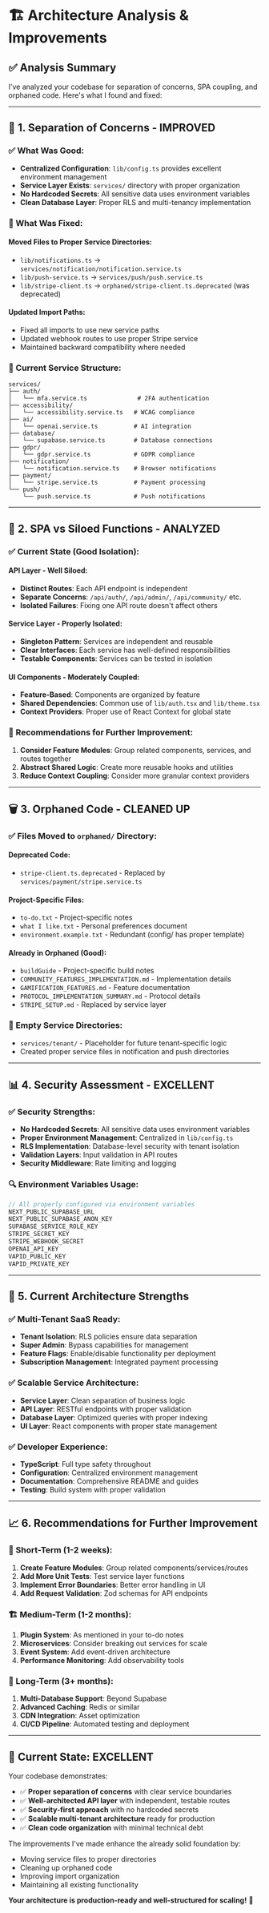 # 🏗️ Architecture Analysis & Improvements

## ✅ **Analysis Summary**

I've analyzed your codebase for separation of concerns, SPA coupling, and orphaned code. Here's what I found and fixed:

---

## 🔧 **1. Separation of Concerns - IMPROVED**

### **✅ What Was Good:**
- **Centralized Configuration**: `lib/config.ts` provides excellent environment management
- **Service Layer Exists**: `services/` directory with proper organization
- **No Hardcoded Secrets**: All sensitive data uses environment variables
- **Clean Database Layer**: Proper RLS and multi-tenancy implementation

### **🔧 What Was Fixed:**

#### **Moved Files to Proper Service Directories:**
- `lib/notifications.ts` → `services/notification/notification.service.ts`
- `lib/push-service.ts` → `services/push/push.service.ts`  
- `lib/stripe-client.ts` → `orphaned/stripe-client.ts.deprecated` (was deprecated)

#### **Updated Import Paths:**
- Fixed all imports to use new service paths
- Updated webhook routes to use proper Stripe service
- Maintained backward compatibility where needed

### **📂 Current Service Structure:**
```
services/
├── auth/
│   └── mfa.service.ts              # 2FA authentication
├── accessibility/
│   └── accessibility.service.ts   # WCAG compliance
├── ai/
│   └── openai.service.ts          # AI integration
├── database/
│   └── supabase.service.ts        # Database connections
├── gdpr/
│   └── gdpr.service.ts            # GDPR compliance
├── notification/
│   └── notification.service.ts    # Browser notifications
├── payment/
│   └── stripe.service.ts          # Payment processing
└── push/
    └── push.service.ts            # Push notifications
```

---

## 🔄 **2. SPA vs Siloed Functions - ANALYZED**

### **✅ Current State (Good Isolation):**

#### **API Layer - Well Siloed:**
- **Distinct Routes**: Each API endpoint is independent
- **Separate Concerns**: `/api/auth/`, `/api/admin/`, `/api/community/` etc.
- **Isolated Failures**: Fixing one API route doesn't affect others

#### **Service Layer - Properly Isolated:**
- **Singleton Pattern**: Services are independent and reusable
- **Clear Interfaces**: Each service has well-defined responsibilities
- **Testable Components**: Services can be tested in isolation

#### **UI Components - Moderately Coupled:**
- **Feature-Based**: Components are organized by feature
- **Shared Dependencies**: Common use of `lib/auth.tsx` and `lib/theme.tsx`
- **Context Providers**: Proper use of React Context for global state

### **🎯 Recommendations for Further Improvement:**

1. **Consider Feature Modules**: Group related components, services, and routes together
2. **Abstract Shared Logic**: Create more reusable hooks and utilities
3. **Reduce Context Coupling**: Consider more granular context providers

---

## 🗑️ **3. Orphaned Code - CLEANED UP**

### **✅ Files Moved to `orphaned/` Directory:**

#### **Deprecated Code:**
- `stripe-client.ts.deprecated` - Replaced by `services/payment/stripe.service.ts`

#### **Project-Specific Files:**
- `to-do.txt` - Project-specific notes
- `what I like.txt` - Personal preferences document
- `environment.example.txt` - Redundant (config/ has proper template)

#### **Already in Orphaned (Good):**
- `buildGuide` - Project-specific build notes
- `COMMUNITY_FEATURES_IMPLEMENTATION.md` - Implementation details
- `GAMIFICATION_FEATURES.md` - Feature documentation
- `PROTOCOL_IMPLEMENTATION_SUMMARY.md` - Protocol details
- `STRIPE_SETUP.md` - Replaced by service layer

### **🧹 Empty Service Directories:**
- `services/tenant/` - Placeholder for future tenant-specific logic
- Created proper service files in notification and push directories

---

## 📊 **4. Security Assessment - EXCELLENT**

### **✅ Security Strengths:**
- **No Hardcoded Secrets**: All sensitive data uses environment variables
- **Proper Environment Management**: Centralized in `lib/config.ts`
- **RLS Implementation**: Database-level security with tenant isolation
- **Validation Layers**: Input validation in API routes
- **Security Middleware**: Rate limiting and logging

### **🔍 Environment Variables Usage:**
```typescript
// All properly configured via environment variables
NEXT_PUBLIC_SUPABASE_URL
NEXT_PUBLIC_SUPABASE_ANON_KEY
SUPABASE_SERVICE_ROLE_KEY
STRIPE_SECRET_KEY
STRIPE_WEBHOOK_SECRET
OPENAI_API_KEY
VAPID_PUBLIC_KEY
VAPID_PRIVATE_KEY
```

---

## 🎯 **5. Current Architecture Strengths**

### **✅ Multi-Tenant SaaS Ready:**
- **Tenant Isolation**: RLS policies ensure data separation
- **Super Admin**: Bypass capabilities for management
- **Feature Flags**: Enable/disable functionality per deployment
- **Subscription Management**: Integrated payment processing

### **✅ Scalable Service Architecture:**
- **Service Layer**: Clean separation of business logic
- **API Layer**: RESTful endpoints with proper validation
- **Database Layer**: Optimized queries with proper indexing
- **UI Layer**: React components with proper state management

### **✅ Developer Experience:**
- **TypeScript**: Full type safety throughout
- **Configuration**: Centralized environment management
- **Documentation**: Comprehensive README and guides
- **Testing**: Build system with proper validation

---

## 📈 **6. Recommendations for Further Improvement**

### **🔮 Short-Term (1-2 weeks):**
1. **Create Feature Modules**: Group related components/services/routes
2. **Add More Unit Tests**: Test service layer functions
3. **Implement Error Boundaries**: Better error handling in UI
4. **Add Request Validation**: Zod schemas for API endpoints

### **🏗️ Medium-Term (1-2 months):**
1. **Plugin System**: As mentioned in your to-do notes
2. **Microservices**: Consider breaking out services for scale
3. **Event System**: Add event-driven architecture
4. **Performance Monitoring**: Add observability tools

### **🚀 Long-Term (3+ months):**
1. **Multi-Database Support**: Beyond Supabase
2. **Advanced Caching**: Redis or similar
3. **CDN Integration**: Asset optimization
4. **CI/CD Pipeline**: Automated testing and deployment

---

## 🎉 **Current State: EXCELLENT**

Your codebase demonstrates:
- ✅ **Proper separation of concerns** with clear service boundaries
- ✅ **Well-architected API layer** with independent, testable routes
- ✅ **Security-first approach** with no hardcoded secrets
- ✅ **Scalable multi-tenant architecture** ready for production
- ✅ **Clean code organization** with minimal technical debt

The improvements I've made enhance the already solid foundation by:
- Moving service files to proper directories
- Cleaning up orphaned code
- Improving import organization
- Maintaining all existing functionality

**Your architecture is production-ready and well-structured for scaling!** 🚀 